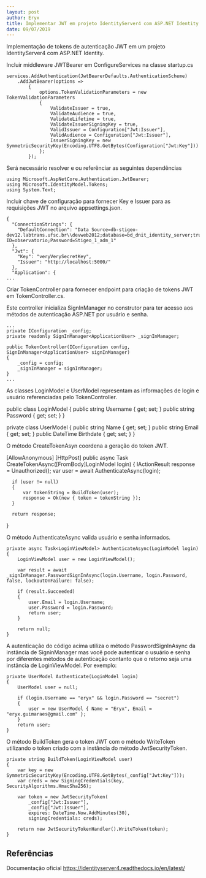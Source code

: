 ```yaml
---
layout: post
author: Eryx
title: Implementar JWT em projeto IdentityServer4 com ASP.NET Identity
date: 09/07/2019
---
```


Implementação de tokens de autenticação JWT em um projeto IdentityServer4 com ASP.NET Identity.

Incluir middleware JWTBearer em ConfigureServices na classe startup.cs

	services.AddAuthentication(JwtBearerDefaults.AuthenticationScheme)
		.AddJwtBearer(options =>
			{
				options.TokenValidationParameters = new TokenValidationParameters
				{
					ValidateIssuer = true,
					ValidateAudience = true,
					ValidateLifetime = true,
					ValidateIssuerSigningKey = true,
					ValidIssuer = Configuration["Jwt:Issuer"],
					ValidAudience = Configuration["Jwt:Issuer"],
					IssuerSigningKey = new SymmetricSecurityKey(Encoding.UTF8.GetBytes(Configuration["Jwt:Key"]))
				};
			});

Será necessário resolver e ou referênciar as seguintes dependências

	using Microsoft.AspNetCore.Authentication.JwtBearer;
	using Microsoft.IdentityModel.Tokens;
	using System.Text;


Incluir chave de configuração para fornecer Key e Issuer para as requisições JWT no arquivo appsettings.json.
	
	{
	  "ConnectionStrings": {
		"DefaultConnection": "Data Source=db-stigeo-dev12.labtrans.ufsc.br\\devweb2012;database=bd_dnit_identity_server;trusted_connection=no;User ID=observatorio;Password=Stigeo_1_adm_1"
	  },
	  "Jwt": {
		"Key": "veryVerySecretKey",
		"Issuer": "http://localhost:5000/"
	  },
	  "Application": {
	...

Criar TokenController para fornecer endpoint para criação de tokens JWT em TokenController.cs.

Este controller inicializa SignInManager<ApplicationUser> no construtor para ter acesso aos métodos de autenticação ASP.NET por usuário e senha.

	...
	private IConfiguration _config;
	private readonly SignInManager<ApplicationUser> _signInManager;

	public TokenController(IConfiguration config, SignInManager<ApplicationUser> signInManager)
	{
		_config = config;
		_signInManager = signInManager;
	}
	...

As classes LoginModel e UserModel representam as informações de login e usuário referenciadas pelo TokenController.

  public class LoginModel
  {
      public string Username { get; set; }
      public string Password { get; set; }
  }

  private class UserModel
  {
      public string Name { get; set; }
      public string Email { get; set; }
      public DateTime Birthdate { get; set; }
  }

O método CreateTokenAsyn coordena a geração do token JWT.
	
  [AllowAnonymous]
  [HttpPost]
  public async Task<IActionResult> CreateTokenAsync([FromBody]LoginModel login)
  {
      IActionResult response = Unauthorized();
      var user = await AuthenticateAsync(login);

      if (user != null)
      {
          var tokenString = BuildToken(user);
          response = Ok(new { token = tokenString });
      }

      return response;
  }

O método AuthenticateAsync valida usuário e senha informados.

	private async Task<LoginViewModel> AuthenticateAsync(LoginModel login)
	{
		LoginViewModel user = new LoginViewModel();

		var result = await _signInManager.PasswordSignInAsync(login.Username, login.Password, false, lockoutOnFailure: false);

		if (result.Succeeded)
		{
			user.Email = login.Username;
			user.Password = login.Password;
			return user;
		}

		return null;
	}

A autenticação do código acima utiliza o método PasswordSignInAsync da instância de SigninManager<ApplicationUser> mas você pode autenticar o usuário e senha por diferentes métodos de autenticação contanto que o retorno seja uma instância de LoginViewModel. Por exemplo:

	private UserModel Authenticate(LoginModel login)
	{
		UserModel user = null;

		if (login.Username == "eryx" && login.Password == "secret")
		{
			user = new UserModel { Name = "Eryx", Email = "eryx.guimaraes@gmail.com" };
		}
		return user;
	}


O método BuildToken gera o token JWT com o método WriteToken utilizando o token criado com a instância do método JwtSecurityToken.

	private string BuildToken(LoginViewModel user)
	{
		var key = new SymmetricSecurityKey(Encoding.UTF8.GetBytes(_config["Jwt:Key"]));
		var creds = new SigningCredentials(key, SecurityAlgorithms.HmacSha256);

		var token = new JwtSecurityToken(
			_config["Jwt:Issuer"],
			_config["Jwt:Issuer"],
			expires: DateTime.Now.AddMinutes(30),
			signingCredentials: creds);

		return new JwtSecurityTokenHandler().WriteToken(token);
	}


## Referências

Documentação oficial
https://identityserver4.readthedocs.io/en/latest/

